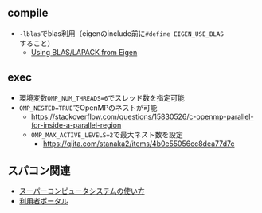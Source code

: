 ## compile

- `-lblas`でblas利用（eigenのinclude前に`#define EIGEN_USE_BLAS`すること）
  - [Using BLAS/LAPACK from Eigen](https://eigen.tuxfamily.org/dox/TopicUsingBlasLapack.html)


## exec
- 環境変数`OMP_NUM_THREADS=6`でスレッド数を指定可能
- `OMP_NESTED=TRUE`でOpenMPのネストが可能
  - https://stackoverflow.com/questions/15830526/c-openmp-parallel-for-inside-a-parallel-region
  - `OMP_MAX_ACTIVE_LEVELS=2`で最大ネスト数を設定
    - https://qiita.com/stanaka2/items/4b0e55056cc8dea77d7c

## スパコン関連
- [スーパーコンピュータシステムの使い方](https://web.kudpc.kyoto-u.ac.jp/manual/ja)
- [利用者ポータル](https://web.kudpc.kyoto-u.ac.jp/portal/)
